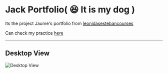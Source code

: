 # Jack Portfolio( 😆 It is my dog )
Its the project Jaume's portfolio from [leonidasestebancourses](https://leonidasesteban.com/proyectos/portafolio-jaume)

Can check my practice [here](https://eqznava.github.io/portfolio_jaume/) 

---

## Desktop View

![Desktop View](https://github.com/eqznava/portfolio_jaume/blob/main/images/%F0%9F%93%B1%20desktop_view.png)
